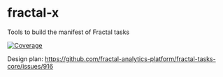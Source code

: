 # fractal-x

Tools to build the manifest of Fractal tasks

[![Coverage](https://raw.githubusercontent.com/fractal-analytics-platform/fractal-x/python-coverage-comment-action-data/badge.svg)](https://htmlpreview.github.io/?https://github.com/fractal-analytics-platform/fractal-x/blob/python-coverage-comment-action-data/htmlcov/index.html)

Design plan: https://github.com/fractal-analytics-platform/fractal-tasks-core/issues/916
